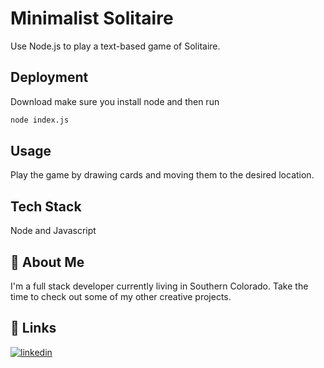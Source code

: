 
# Minimalist Solitaire

Use Node.js to play a text-based game of Solitaire.

## Deployment

Download make sure you install node and then run

```bash
node index.js
```




## Usage

Play the game by drawing cards and moving them to the desired location.

## Tech Stack

Node and Javascript


## 🚀 About Me
I'm a full stack developer currently living in Southern Colorado. Take the time to check out some of my other creative projects.


## 🔗 Links

[![linkedin](https://img.shields.io/badge/linkedin-0A66C2?style=for-the-badge&logo=linkedin&logoColor=white)](www.linkedin.com/in/garrett-pearson-909854225)

